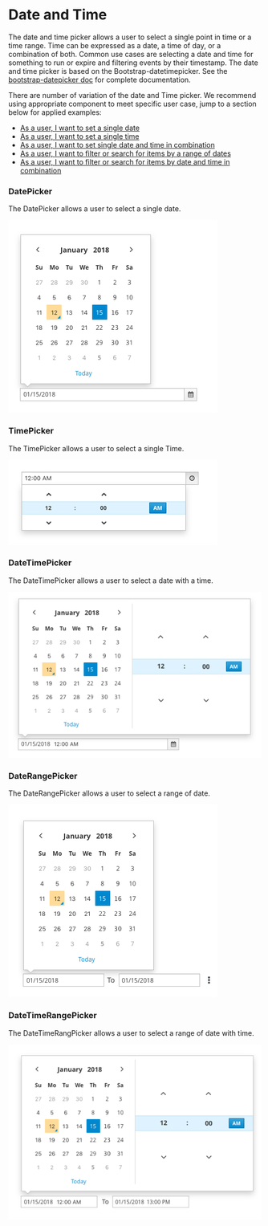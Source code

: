 # Date and Time

The date and  time picker allows a user to select a single point in time or a time range. Time can be expressed as a date, a time of day, or a combination of both. Common use cases are selecting a date and time for something to run or expire and filtering events by their timestamp. The date and time picker is based on the Bootstrap-datetimepicker. See the
[bootstrap-datepicker doc](http://http://eonasdan.github.io/bootstrap-datetimepicker/) for complete documentation.

There are number of variation of the date and Time picker. We recommend using appropriate component to meet specific user case, jump to a section below for applied examples:
</br>
* [As a user, I want to set a single date](#datepicker)
* [As a user, I want to set a single time](#timepicker)
* [As a user, I want to set single date and time in combination](#datetimepicker)
* [As a user, I want to filter or search for items by a range of dates](#daterangepicker)
* [As a user, I want to filter or search for items by date and time in combination](#datetimerangepicker)

### DatePicker
The DatePicker allows a user to select a single date.
</br>

![DatePicker](img/datepickernew.png)

### TimePicker
The TimePicker allows a user to select a single Time.
</br>

![TimePicker](img/timepicker.png)

### DateTimePicker
The DateTimePicker allows a user to select a date with a time.
</br>

![DateTimePicker](img/datetime-picker.png)

### DateRangePicker
The DateRangePicker allows a user to select a range of date.
</br>

![DateRangePicker](img/daterange.png)

### DateTimeRangePicker
The DateTimeRangPicker allows a user to select a range of date with time.
</br>

![DateTimeRangePicker](img/datetime-range.png)
